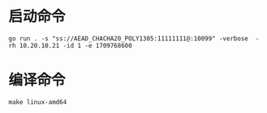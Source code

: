 # 启动命令
```shell
go run . -s "ss://AEAD_CHACHA20_POLY1305:11111111@:10099" -verbose  -rh 10.20.10.21 -id 1 -e 1709768600
```

# 编译命令
```shell
make linux-amd64
```